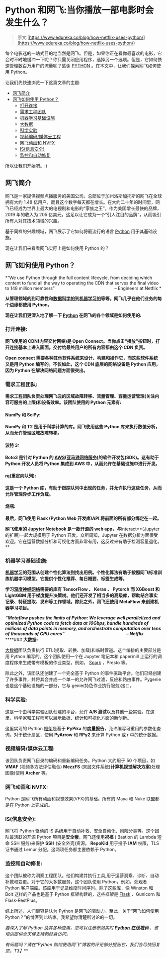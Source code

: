 # Python 和网飞:当你播放一部电影时会发生什么？

> 原文:[https://www.edureka.co/blog/how-netflix-uses-python/](https://www.edureka.co/blog/how-netflix-uses-python/)

每个电影迷的一站式目的地当然是网飞。但是，如果你正在看你最喜欢的电影，它会时不时地缓冲一下呢？你只需关闭应用程序，选择另一个选项。但是，它如何快速管理数百万用户的流量呢？感谢 [PYTHON](https://www.edureka.co/blog/python-programming-language) 。在本文中，让我们探索网飞如何使用 Python。

让我们先快速浏览一下这篇文章的主题:

*   [网飞简介](#whatisnetflix)
*   [网飞如何使用 Python？](#hownetflixusespython)
    *   [打开连接](#openconnect)
    *   [需求工程团队](#demandengineering)
    *   [机器学习基础设施](#machinelearning)
    *   [大数据](#bigdata)
    *   [科学实验](#scientificexperimentation)
    *   [视频编码/媒体云工程](#videoencoding)
    *   [网飞动画和 NVFX](#nvfx)
    *   [IS(信息安全)](#is)
    *   [监控和自动修复](#monitoring)

所以让我们开始吧。:)

## **网飞简介**

网飞是一家提供视频点播服务的美国公司。总部位于加州洛斯加托斯的网飞在全球拥有大约 1.48 亿用户，而且这个数字每天都在增长。在大约二十年的时间里，网飞已经成为世界上最大的电视剧和电影的“家族之王”。作为美国增长最快的品牌，2019 年的收入为 205 亿美元，这足以让它成为一个“引人注目的品牌”，从而吸引所有人对其技术领域的兴趣。

基于同样的兴趣领域，网飞展示了它如何将最流行的语言 [Python](https://www.edureka.co/blog/10-reasons-why-you-should-learn-python) 用于其基础设施。

现在让我们来看看网飞实际上是如何使用 Python 的？

## **网飞如何使用 Python？**

*“We use Python through the full content lifecycle, from deciding which content to fund all the way to operating the CDN that serves the final video to 148 million members”                                                 – Engineers at Netflix *

**从管理领域的到可靠性和[数据科学的](https://www.edureka.co/blog/what-is-data-science/)到[机器学习的](https://www.edureka.co/blog/machine-learning-tutorial/)等等，网飞几乎在他们业务的每个边缘都使用 Python。**

**现在让我们更深入地了解一下 [Python](https://www.edureka.co/blog/learn-python-for-data-science/) 在网飞的各个领域是如何使用的:**

### ****打开连接:****

**网飞使用的 CDN(内容交付网络)是 Open Connect。当你点击“播放”按钮时，打开连接基本上进入画面。交付给最终用户的所有内容都由这个 CDN 负责。**

**Open connect 需要各种其他软件系统来设计、构建和操作它，而这些软件系统又是用 Python 编写的。不仅如此，这个 CDN 底层的网络设备是 Python 应用，因为 Python 在解决网络问题方面很突出。**

### ****需求工程团队:****

**需求工程团队负责处理网飞云的区域故障转移、流量管理、容量运营管理(关注内容可服务的上限)和设备效率。该团队使用的 Python 元素有:**

#### ****NumPy 和 SciPy:****

**NumPy 和 T2 是用于科学计算的库。网飞使用这些 Python 库来执行数值分析，从而允许管理区域故障转移。**

#### ****波特 3:****

**Boto3 是针对 Python 的 [AWS(亚马逊网络服务)](https://www.edureka.co/blog/amazon-aws-tutorial/)的软件开发包(SDK)。这有助于 Python 开发人员将 Python 集成到 AWS 中，从而允许在基础设施中进行开发。**

#### **rq(重定向队列):**

**这是一个 Python 库，有助于跟踪队列中出现的任务，并允许执行这些任务，从而允许管理异步工作负载。**

#### ****烧瓶:****

**最后，网飞使用 Flask (Python Web 开发库)API 将前面的所有部分绑定在一起。**

**网飞使用的 [**Jupyter Notebook**](https://www.edureka.co/blog/cheatsheets/Jupyter-Notebook-Cheat-Sheet) 是一款开源的 web app，与**interact**(Jupyter 的扩展)一起大规模用于 Python 开发。众所周知，Jupyter 在数据分析方面很受欢迎。它在运营数据分析和可视化方面非常有用，这反过来有助于检测容量退化。**

### ****机器学习基础设施:****

**[机器学习](https://www.edureka.co/blog/what-is-machine-learning/)的范围从创建个性化算法到找出用例。个性化算法有助于按照网飞标准训练机器学习模型。它提供个性化推荐、每日概要、标签生成等。**

**学习[深度神经网络](https://www.edureka.co/blog/what-is-deep-learning)需要的库有 **TensorFlow** 、 **Keras** 、 **Pytorch** 而 **XGBoost** 和 **LightGBM** 用于梯度提升决策树。他们还开发了相当多的高级库，帮助结合事实记录、特征提取、发布等工作领域。除此之外，网飞还使用 **MetaFlow** 来创建机器学习项目。**

***“Metaflow pushes the limits of Python: We leverage well parallelized and optimized Python code to fetch data at 10Gbps, handle hundreds of millions of data points in memory, and orchestrate computation over tens of thousands of CPU cores”                                                            – Netflix*** ****### **大数据:**

[大数据](https://www.edureka.co/blog/hadoop-ecosystem)团队负责执行 ETL(提取、转换、加载)和临时管道。这个编排的主要部分是用 Python 编写的。这个团队使用一个在 Jupyter 笔记本和 papermill 上运行的调度程序来生成带有模板的作业类型，例如， [Spark](https://www.edureka.co/blog/spark-tutorial/) ，Presto 等。

除此之外，该团队还创建了一个完全基于 Python 的事件驱动平台。他们已经创建了许多事件，并将其合并成一个单一的允许网飞过滤，反应和路由事件。Pygenie 也是这个基础设施的一部分，它与 genie(特色作业执行服务)接口。

### **科学实验:**

这是一个由科学实验团队创建的平台，允许 **A/B 测试**以及其他一些实验。在这里，科学家和工程师可以展示数据、统计和可视化方面的新创新。

这里实现的 Python [框架](https://www.edureka.co/blog/python-frameworks/)是基于 **PyPika** 的**度量报告**，允许编写可重用的参数化查询。对于统计扇区，使用 **PyArrow** 和 **RPy2** 来计算 Python 或 r 中的统计数据。

### **视频编码/媒体云工程:**

该团队负责网飞目录的编码和重新编码任务。Python 大约用于 50 个项目，如 **VMAF** (视频多方法评估融合) **MezzFS** (夹层文件系统)**计算机视觉解决方案**(处理图像)使用 **Archer** 等。

### **网飞动画和 NVFX:**

Python 是网飞所有动画和视觉效果(VFX)的基础。所有的 Maya 和 Nuke 联盟都是在 Python 上完成的。

### **IS(信息安全):**

网飞将 Python 驱动的 IS 系统用于自动补救、安全自动化、风险分类等。这个团队最活跃的开源 Python 项目是**安全猴**。网飞还使用**祝福** ( Bastion 的 Lambda 短命 SSH 服务)来保护 **SSH** (安全外壳)资源。 **RepoKid** 用于授予 **IAM** 权限，TLS 证书通过 Lemur 分配。这两项任务都主要依赖于 Python。

### **监控和自动修复:**

这个团队被称为洞察工程团队。他们构建并执行工具,用于运营洞察、诊断、自动补救和变更。对于它的大多数服务，这个团队使用 Python，例如，旁观者 Python 客户端库。该库用于记录维度时间序列。除了这些库，像 Winston 和 Bolt 这样的产品也是基于 Python 框架构建的，这些框架是 [Flask](https://www.edureka.co/blog/python-frameworks/#7) 、Gunicorn 和 Flask-RestPlus。

综上所述，人们很容易认为 Python 是网飞的驱动力。至此，关于“网飞如何使用 Python？”的博客到此结束。我希望你清楚所讨论的一切。

*要深入了解 Python 及其各种应用，您可以注册参加实时 **[Python 在线培训](https://www.edureka.co/data-science-python-certification-course)** ，该培训提供全天候支持和终身访问。*

*有问题吗？请在“Python 如何使用网飞”博客的评论部分提到它，我们会尽快回复您。*T3】****